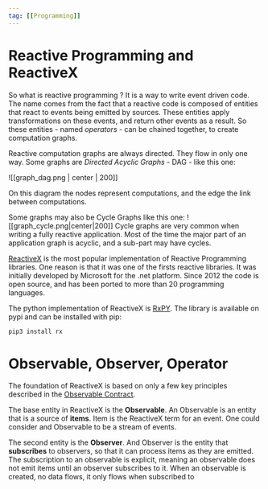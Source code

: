 ```yaml
---
tag: [[Programming]]
---
```

# Reactive Programming and ReactiveX

So what is reactive programming ? It is a way to write event driven code. The name comes from the fact that a reactive code is composed of entities that react to events being emitted by sources. These entities apply transformations on these events, and return other events as a result. So these entities - named _operators_ - can be chained together, to create computation graphs.

Reactive computation graphs are always directed. They flow in only one way. Some graphs are _Directed Acyclic Graphs_ - DAG - like this one:

![[graph_dag.png | center | 200]]

On this diagram the nodes represent computations, and the edge the link between computations.

Some graphs may also be Cycle Graphs like this one:
![[graph_cycle.png|center|200]]
Cycle graphs are very common when writing a fully reactive application. Most of the time the major part of an application graph is acyclic, and a sub-part may have cycles.

[ReactiveX](http://reactivex.io/) is the most popular implementation of Reactive Programming libraries. One reason is that it was one of the firsts reactive libraries. It was initially developed by Microsoft for the .net platform. Since 2012 the code is open source, and has been ported to more than 20 programming languages.

The python implementation of ReactiveX is [RxPY](https://github.com/ReactiveX/RxPY). The library is available on pypi and can be installed with pip:

```python
pip3 install rx
```

# Observable, Observer, Operator

The foundation of ReactiveX is based on only a few key principles described in the [Observable Contract](http://reactivex.io/documentation/contract.html).

The base entity in ReactiveX is the **Observable**. An Observable is an entity that is a source of **items**. Item is the ReactiveX term for an event. One could consider and Observable to be a stream of events.

The second entity is the **Observer**. And Observer is the entity that **subscribes** to observers, so that it can process items as they are emitted. The subscription to an observable is explicit, meaning an observable does not emit items until an observer subscribes to it. When an observable is created, no data flows, it only flows when subscribed to